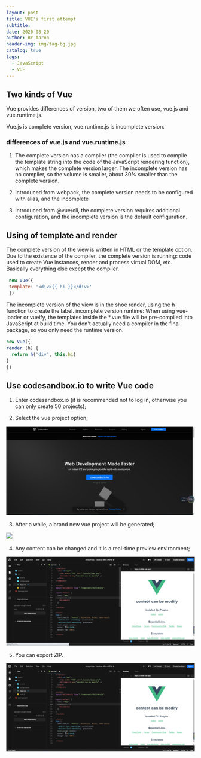 ```yaml
---
layout: post
title: VUE's first attempt
subtitle:
date: 2020-08-20
author: BY Aaron
header-img: img/tag-bg.jpg
catalog: true
tags:
  - JavaScript
  - VUE
---
```



## Two kinds of Vue

Vue provides differences of version, two of them we often use, vue.js and vue.runtime.js.

Vue.js is complete version, vue.runtime.js is incomplete version.

### differences of vue.js and vue.runtime.js

1. The complete version has a compiler (the compiler is used to compile the template string into the code of the JavaScript rendering function), which makes the complete version larger. The incomplete version has no compiler, so the volume is smaller, about 30% smaller than the complete version.


2. Introduced from webpack, the complete version needs to be configured with alias, and the incomplete

3. Introduced from @vue/cli, the complete version requires additional configuration, and the incomplete version is the default configuration.

## Using of template and render

 The complete version of the view is written in HTML or the template option. Due to the existence of the compiler, the complete version is running: code used to create Vue instances, render and process virtual DOM, etc. Basically everything else except the compiler. 
 ```javascript
  new Vue({
  template: '<div>{{ hi }}</div>'
  })
 ```
 
 The incomplete version of the view is in the shoe render, using the h function to create the label. incomplete version runtime: When using vue-loader or vueify, the templates inside the *.vue file will be pre-compiled into JavaScript at build time. You don't actually need a compiler in the final package, so you only need the runtime version.
 ```javascript
 new Vue({
 render (h) {
   return h('div', this.hi)
 }
})
 ```

 ## Use codesandbox.io to write Vue code

 1. Enter codesandbox.io (it is recommended not to log in, otherwise you can only create 50 projects);

2. Select the vue project option;


![](/img/item/item6-1.jpg)

3. After a while, a brand new vue project will be generated;

![](/img/item/item6-2.jpg)

4. Any content can be changed and it is a real-time preview environment;

![](/img/item/item6-3.jpg)

5. You can export ZIP.

![](/img/item/item6-4.jpg)
